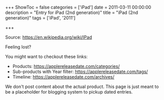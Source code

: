 +++
ShowToc = false
categories = ['iPad']
date = 2011-03-11 00:00:00
description = "Entry for iPad (2nd generation)"
title = "iPad (2nd generation)"
tags = ['iPad', '2011']

+++

Source: https://en.wikipedia.org/wiki/IPad

Feeling lost?

You might want to checkout these links:
- Products: https://applereleasedate.com/categories/
- Sub-products with Year filter: https://applereleasedate.com/tags/
- Timeline: https://applereleasedate.com/archives/

We don't post content about the actual product. 
This page is just meant to be a placeholder for blogging system to pickup dated entries. 


